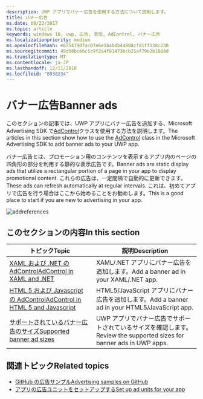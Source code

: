 ```yaml
---
description: UWP アプリでバナー広告を使用する方法について説明します。
title: バナー広告
ms.date: 08/23/2017
ms.topic: article
keywords: windows 10, uwp, 広告, 宣伝, AdControl, バナー広告
ms.localizationpriority: medium
ms.openlocfilehash: e8754790fac07e6e1babdb44888cfd1ff138c230
ms.sourcegitcommit: 49d58bc66c1c9f2a4f81473bcb25af79e2b1088d
ms.translationtype: MT
ms.contentlocale: ja-JP
ms.lasthandoff: 12/11/2018
ms.locfileid: "8938234"
---
```

# <a name="banner-ads"></a><span data-ttu-id="13684-104">バナー広告</span><span class="sxs-lookup"><span data-stu-id="13684-104">Banner ads</span></span>

<span data-ttu-id="13684-105">このセクションの記事では、UWP アプリにバナー広告を追加する、Microsoft Advertising SDK で[AdControl](https://docs.microsoft.com/uwp/api/microsoft.advertising.winrt.ui.adcontrol)クラスを使用する方法を説明します。</span><span class="sxs-lookup"><span data-stu-id="13684-105">The articles in this section show how to use the [AdControl](https://docs.microsoft.com/uwp/api/microsoft.advertising.winrt.ui.adcontrol) class in the Microsoft Advertising SDK to add banner ads to your UWP app.</span></span>

<span data-ttu-id="13684-106">バナー広告とは、プロモーション用のコンテンツを表示するアプリ内のページの四角形の部分を利用する静的な表示広告です。</span><span class="sxs-lookup"><span data-stu-id="13684-106">Banner ads are static display ads that utilize a rectangular portion of a page in your app to display promotional content.</span></span> <span data-ttu-id="13684-107">これらの広告は、一定間隔で自動的に更新できます。</span><span class="sxs-lookup"><span data-stu-id="13684-107">These ads can refresh automatically at regular intervals.</span></span> <span data-ttu-id="13684-108">これは、初めてアプリで広告を行う場合はここから始めることをお勧めします。</span><span class="sxs-lookup"><span data-stu-id="13684-108">This is a good place to start if you are new to advertising in your app.</span></span>

![addreferences](images/banner-ad.png)

## <a name="in-this-section"></a><span data-ttu-id="13684-110">このセクションの内容</span><span class="sxs-lookup"><span data-stu-id="13684-110">In this section</span></span>

|  <span data-ttu-id="13684-111">トピック</span><span class="sxs-lookup"><span data-stu-id="13684-111">Topic</span></span>    | <span data-ttu-id="13684-112">説明</span><span class="sxs-lookup"><span data-stu-id="13684-112">Description</span></span> |               
|----------|-------|
| [<span data-ttu-id="13684-113">XAML および .NET の AdControl</span><span class="sxs-lookup"><span data-stu-id="13684-113">AdControl in XAML and .NET</span></span>](adcontrol-in-xaml-and--net.md)     | <span data-ttu-id="13684-114">XAML/.NET アプリにバナー広告を追加します。</span><span class="sxs-lookup"><span data-stu-id="13684-114">Add a banner ad in your XAML/.NET app.</span></span>        |
| [<span data-ttu-id="13684-115">HTML 5 および Javascript の AdControl</span><span class="sxs-lookup"><span data-stu-id="13684-115">AdControl in HTML 5 and Javascript</span></span>](adcontrol-in-html-5-and-javascript.md)     | <span data-ttu-id="13684-116">HTML5/JavaScript アプリにバナー広告を追加します。</span><span class="sxs-lookup"><span data-stu-id="13684-116">Add a banner ad in your HTML5/JavaScript app.</span></span>        |
| [<span data-ttu-id="13684-117">サポートされているバナー広告のサイズ</span><span class="sxs-lookup"><span data-stu-id="13684-117">Supported banner ad sizes</span></span>](supported-ad-sizes-for-banner-ads.md)    |  <span data-ttu-id="13684-118">UWP アプリでバナー広告でサポートされているサイズを確認します。</span><span class="sxs-lookup"><span data-stu-id="13684-118">Review the supported sizes for banner ads in UWP apps.</span></span>        |


## <a name="related-topics"></a><span data-ttu-id="13684-119">関連トピック</span><span class="sxs-lookup"><span data-stu-id="13684-119">Related topics</span></span>

* [<span data-ttu-id="13684-120">GitHub の広告サンプル</span><span class="sxs-lookup"><span data-stu-id="13684-120">Advertising samples on GitHub</span></span>](http://aka.ms/githubads)
* [<span data-ttu-id="13684-121">アプリの広告ユニットをセットアップする</span><span class="sxs-lookup"><span data-stu-id="13684-121">Set up ad units for your app</span></span>](set-up-ad-units-in-your-app.md)
